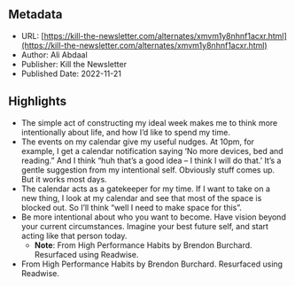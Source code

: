 ## Metadata
* URL: [https://kill-the-newsletter.com/alternates/xmvm1y8nhnf1acxr.html](https://kill-the-newsletter.com/alternates/xmvm1y8nhnf1acxr.html)
* Author: Ali Abdaal
* Publisher: Kill the Newsletter
* Published Date: 2022-11-21


## Highlights
* The simple act of constructing my ideal week makes me to think more intentionally about life, and how I’d like to spend my time.
* The events on my calendar give my useful nudges. At 10pm, for example, I get a calendar notification saying ‘No more devices, bed and reading.” And I think “huh that’s a good idea – I think I will do that.’ It’s a gentle suggestion from my intentional self. Obviously stuff comes up. But it works most days.
* The calendar acts as a gatekeeper for my time. If I want to take on a new thing, I look at my calendar and see that most of the space is blocked out. So I’ll think “well I need to make space for this”.
* Be more intentional about who you want to become. Have vision beyond your current circumstances. Imagine your best future self, and start acting like that person today.
  * **Note**: From High Performance Habits by Brendon Burchard. Resurfaced using Readwise.
* From High Performance Habits by Brendon Burchard. Resurfaced using Readwise.
